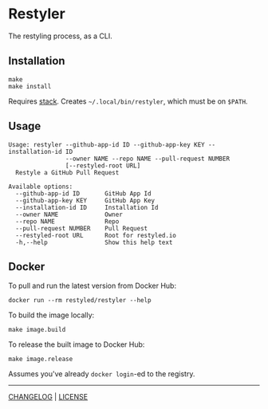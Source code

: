 # Restyler

The restyling process, as a CLI.

## Installation

```console
make
make install
```

Requires [stack](https://docs.haskellstack.org/en/stable/README/). Creates
`~/.local/bin/restyler`, which must be on `$PATH`.

## Usage

```
Usage: restyler --github-app-id ID --github-app-key KEY --installation-id ID
                --owner NAME --repo NAME --pull-request NUMBER
                [--restyled-root URL]
  Restyle a GitHub Pull Request

Available options:
  --github-app-id ID       GitHub App Id
  --github-app-key KEY     GitHub App Key
  --installation-id ID     Installation Id
  --owner NAME             Owner
  --repo NAME              Repo
  --pull-request NUMBER    Pull Request
  --restyled-root URL      Root for restyled.io
  -h,--help                Show this help text
```

## Docker

To pull and run the latest version from Docker Hub:

```console
docker run --rm restyled/restyler --help
```

To build the image locally:

```console
make image.build
```

To release the built image to Docker Hub:

```console
make image.release
```

Assumes you've already `docker login`-ed to the registry.

---

[CHANGELOG](./CHANGELOG.md) | [LICENSE](./LICENSE)
